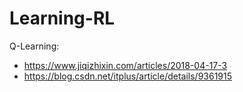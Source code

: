 # Learning-RL


Q-Learning:
- https://www.jiqizhixin.com/articles/2018-04-17-3
- https://blog.csdn.net/itplus/article/details/9361915
